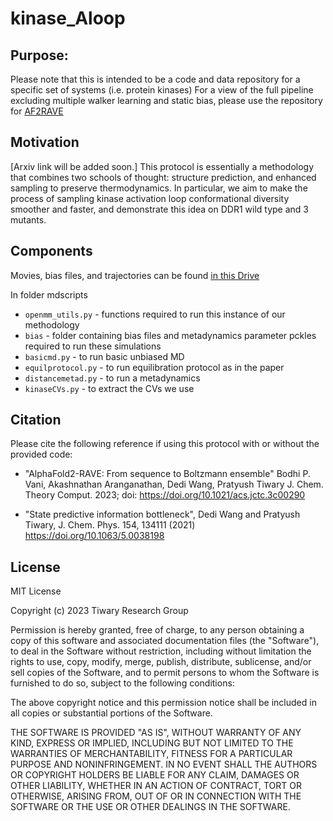 # kinase_Aloop

## Purpose:
Please note that this is intended to be a code and data repository for a specific set of systems (i.e. protein kinases)
For a view of the full pipeline excluding multiple walker learning and static bias, please use the repository for [AF2RAVE](https://github.com/tiwarylab/alphafold2rave/)

## Motivation
[Arxiv link will be added soon.]
This protocol is essentially a methodology that combines two schools of thought: structure prediction, and enhanced sampling to preserve thermodynamics.
In particular, we aim to make the process of sampling kinase activation loop conformational diversity smoother and faster, and demonstrate this idea on DDR1 wild type and 3 mutants.

## Components

Movies, bias files, and trajectories can be found [in this Drive](https://drive.google.com/drive/folders/1XyCVlFqbUwnPY3J1f1P36W4E4e-AeOiI)

In folder mdscripts
* `openmm_utils.py` - functions required to run this instance of our methodology
* `bias` - folder containing bias files and metadynamics parameter pckles required to run these simulations
* `basicmd.py` - to run basic unbiased MD
* `equilprotocol.py` - to run equilibration protocol as in the paper
* `distancemetad.py` - to run a metadynamics
* `kinaseCVs.py` - to extract the CVs we use

## Citation

Please cite the following reference if using this protocol with or without the provided code:

* "AlphaFold2-RAVE: From sequence to Boltzmann ensemble"
Bodhi P. Vani, Akashnathan Aranganathan, Dedi Wang, Pratyush Tiwary
J. Chem. Theory Comput. 2023; doi: https://doi.org/10.1021/acs.jctc.3c00290

* "State predictive information bottleneck", Dedi Wang and Pratyush Tiwary, J. Chem. Phys. 154, 134111 (2021) https://doi.org/10.1063/5.0038198



## License

MIT License

Copyright (c) 2023 Tiwary Research Group

Permission is hereby granted, free of charge, to any person obtaining a copy of this software and associated documentation files (the "Software"), to deal in the Software without restriction, including without limitation the rights to use, copy, modify, merge, publish, distribute, sublicense, and/or sell copies of the Software, and to permit persons to whom the Software is furnished to do so, subject to the following conditions:

The above copyright notice and this permission notice shall be included in all copies or substantial portions of the Software.

THE SOFTWARE IS PROVIDED "AS IS", WITHOUT WARRANTY OF ANY KIND, EXPRESS OR IMPLIED, INCLUDING BUT NOT LIMITED TO THE WARRANTIES OF MERCHANTABILITY, FITNESS FOR A PARTICULAR PURPOSE AND NONINFRINGEMENT. IN NO EVENT SHALL THE AUTHORS OR COPYRIGHT HOLDERS BE LIABLE FOR ANY CLAIM, DAMAGES OR OTHER LIABILITY, WHETHER IN AN ACTION OF CONTRACT, TORT OR OTHERWISE, ARISING FROM, OUT OF OR IN CONNECTION WITH THE SOFTWARE OR THE USE OR OTHER DEALINGS IN THE SOFTWARE.
